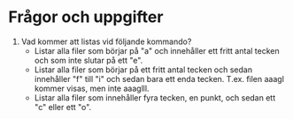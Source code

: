 # Frågor och uppgifter #

1.	Vad kommer att listas vid följande kommando?
	*	Listar alla filer som börjar på "a" och innehåller ett fritt antal tecken och som inte slutar på ett "e".
	*	Listar alla filer som börjar på ett fritt antal tecken och sedan innehåller "f" till "i" och sedan bara ett enda tecken. T.ex. filen aaagl kommer visas, men inte aaaglll.
	*	Listar alla filer som innehåller fyra tecken, en punkt, och sedan ett "c" eller ett "o".
